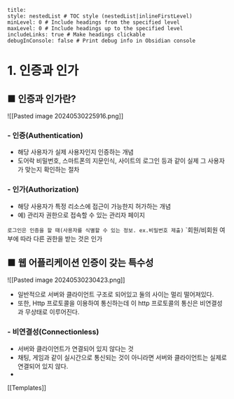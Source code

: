 ```table-of-contents
title: 
style: nestedList # TOC style (nestedList|inlineFirstLevel)
minLevel: 0 # Include headings from the specified level
maxLevel: 0 # Include headings up to the specified level
includeLinks: true # Make headings clickable
debugInConsole: false # Print debug info in Obsidian console
```

# 1. 인증과 인가
## ■ 인증과 인가란?
![[Pasted image 20240530225916.png]]
### - 인증(Authentication)
- 해당 사용자가 실제 사용자인지 인증하는 개념
- 도어락 비밀번호, 스마트폰의 지문인식, 사이트의 로그인 등과 같이 실제 그 사용자가 맞는지 확인하는 절차

### - 인가(Authorization)
- 해당 사용자가 특정 리소스에 접근이 가능한지 허가하는 개념
- 예) 관리자 권한으로 접속할 수 있는 관리자 페이지

`로그인은 인증을 할 때(사용자를 식별할 수 있는 정보. ex.비밀번호 제출)`
`회원/비회원 여부에 따라 다른 권한을 받는 것은 인가

## ■ 웹 어플리케이션 인증이 갖는 특수성
![[Pasted image 20240530230423.png]]

- 일반적으로 서버와 클라이언트 구조로 되어있고 둘의 사이는 멀리 떨어져있다.
- 또한, Http 프로토콜을 이용하여 통신하는데 이 http 프로토콜의 통신은 비연결성과 무상태로 이루어진다.

### - 비연결성(Connectionless)
- 서버와 클라이언트가 연결되어 있지 않다는 것
- 채팅, 게임과 같이 실시간으로 통신되는 것이 아니라면 서버와 클라이언트는 실제로 연결되어 있지 않다.
- 





[[Templates]]

